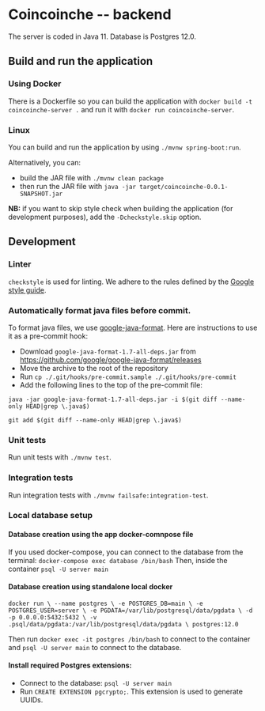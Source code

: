 # Coincoinche -- backend

The server is coded in Java 11.
Database is Postgres 12.0.

## Build and run the application

### Using Docker

There is a Dockerfile so you can build the application with `docker build -t coincoinche-server .` and run it with `docker run coincoinche-server`.

### Linux

You can build and run the application by using `./mvnw spring-boot:run`.

Alternatively, you can:
- build the JAR file with `./mvnw clean package`
- then run the JAR file with `java -jar target/coincoinche-0.0.1-SNAPSHOT.jar`

**NB:** if you want to skip style check when building the application (for development purposes), add the `-Dcheckstyle.skip` option.

## Development

### Linter

`checkstyle` is used for linting. We adhere to the rules defined by the [Google style guide](https://google.github.io/styleguide/javaguide.html).

### Automatically format java files before commit.

To format java files, we use [google-java-format](https://github.com/google/google-java-format). Here are instructions to use it as a pre-commit hook:
- Download `google-java-format-1.7-all-deps.jar` from https://github.com/google/google-java-format/releases
- Move the archive to the root of the repository
- Run `cp ./.git/hooks/pre-commit.sample ./.git/hooks/pre-commit`
- Add the following lines to the top of the pre-commit file:

```
java -jar google-java-format-1.7-all-deps.jar -i $(git diff --name-only HEAD|grep \.java$)

git add $(git diff --name-only HEAD|grep \.java$)
```

### Unit tests

Run unit tests with `./mvnw test`.

### Integration tests

Run integration tests with `./mvnw failsafe:integration-test`.

### Local database setup

#### Database creation using the app docker-comnpose file
If you used docker-compose, you can connect to the database from the terminal:
`docker-compose exec database /bin/bash`
Then, inside the container
`psql -U server main`

#### Database creation using standalone local docker
`docker run \
         --name postgres \
         -e POSTGRES_DB=main \
         -e POSTGRES_USER=server \
         -e PGDATA=/var/lib/postgresql/data/pgdata \
         -d -p 0.0.0.0:5432:5432 \
         -v .psql/data/pgdata:/var/lib/postgresql/data/pgdata \
         postgres:12.0
`

Then run `docker exec -it postgres /bin/bash` to connect to the container and `psql -U server main` to connect to the database.

#### Install required Postgres extensions:
- Connect to the database: `psql -U server main`
- Run `CREATE EXTENSION pgcrypto;`. This extension is used to generate UUIDs.
